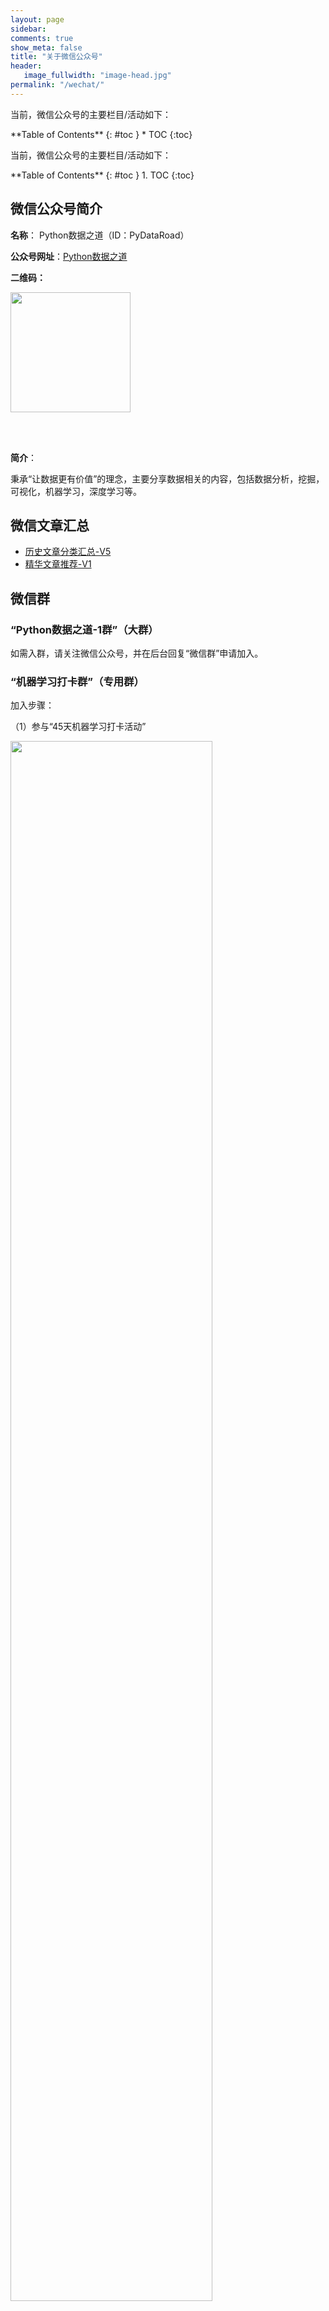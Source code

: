 ```yaml
---
layout: page
sidebar:
comments: true
show_meta: false
title: "关于微信公众号"
header:
   image_fullwidth: "image-head.jpg"
permalink: "/wechat/"
---
```



当前，微信公众号的主要栏目/活动如下：

<div class="panel radius" markdown="1">
**Table of Contents**
{: #toc }
*  TOC
{:toc}
</div>

当前，微信公众号的主要栏目/活动如下：

<div class="panel radius" markdown="1">
**Table of Contents**
{: #toc }
1.  TOC
{:toc}
</div>

## 微信公众号简介
**名称**： Python数据之道（ID：PyDataRoad）

**公众号网址**：[Python数据之道](http://weixin.sogou.com/weixin?type=1&s_from=input&query=%22python%E6%95%B0%E6%8D%AE%E4%B9%8B%E9%81%93%22&ie=utf8&_sug_=n&_sug_type_=&w=01019900&sut=7317&sst0=1508512668787&lkt=2%2C1508512663537%2C1508512667055)

**二维码：**

<img src="/images/qrcode.jpg" width="192">

<br><br>

**简介**：

秉承“让数据更有价值”的理念，主要分享数据相关的内容，包括数据分析，挖掘，可视化，机器学习，深度学习等。



## 微信文章汇总
* [历史文章分类汇总-V5](http://mp.weixin.qq.com/s?__biz=MzI2NjY5NzI0NA==&mid=2247484222&idx=1&sn=ce4832be3005a970e3e5afd50e3529a2&chksm=ea8b6c4dddfce55b529189af410ff29771a6ce09e3345fba2d4bcd6301d9c0886284e5423a36&scene=21#wechat_redirect)
* [精华文章推荐-V1](http://mp.weixin.qq.com/s?__biz=MzI2NjY5NzI0NA==&mid=2247484074&idx=1&sn=cb6174702fe8f495a37df8a74ef30ffe&chksm=ea8b6dd9ddfce4cffc0ea8aa1c3b5c51cf3623b2ae6b43ae7f7e0c5ab8a8db70d5f05f967eaf&scene=21#wechat_redirect)


## 微信群
### “Python数据之道-1群”（大群）
如需入群，请关注微信公众号，并在后台回复“微信群”申请加入。

### “机器学习打卡群”（专用群）

加入步骤：

（1）参与“45天机器学习打卡活动”

<img src="/images/daka45days.jpg" width="80%">

（2）在“45天机器学习实战”打卡活动中点击“打卡主题”，查看微信群加入方式（请按图中所示，并回复相应关键词入群）：

<img src="/images/dakazhuti.png" width="80%">


## 打卡活动

### 打卡活动主题1： [坚持早起100天 ：梦想从清晨开始](http://mp.weixin.qq.com/s?__biz=MzI2NjY5NzI0NA==&mid=2247484109&idx=1&sn=21e8c481c9f6d582d8d407d5676c210d&chksm=ea8b6dbeddfce4a87e7cf51e8b2ff5058b5bdc12d38032901e8f919c0daf9a4b19e45b3e9086&scene=21#wechat_redirect)

<img src="/images/daka100days.jpg" width="80%">


### 打卡活动主题2： [45天机器学习实战](http://mp.weixin.qq.com/s?__biz=MzI2NjY5NzI0NA==&mid=2247484153&idx=1&sn=6dfd58f809768ca136e018263ae0810b&chksm=ea8b6d8addfce49cddc53eb360c5d613321e59c55c3284819c3a2f5f28a014c56951379989e0&scene=21#wechat_redirect)

<img src="/images/daka45days.jpg" width="80%">


## 投稿&合作
如果您希望通过 “Python数据之道” 扩散您的原创文章或译文，请将内容按照以下格式要求发送给我们。


邮箱：liyangbit@gmail.com

标题：向 [ Python数据之道 ] 微信公众号投稿

内容：

1）如果文章已经在网上发布，请直接附上链接。如果希望文章首发到我们这，请以附件的形式发布。

2）请附上作者简介。了解了作者的情况后，方便后续展开更多的合作。


特别提醒：请不要投递任何形式的广告；请不要投递非您本人的原创文章或译文。

## 源代码分享

请关注公众号，在后台回复关键字，获取部分文章源码。

**源码分享：**

- [python求职Top10城市，来看看是否有你所在的城市](http://mp.weixin.qq.com/s?__biz=MzI2NjY5NzI0NA==&mid=2247483767&idx=1&sn=26f1e8c43084f9e4859031d54148fe33&chksm=ea8b6e04ddfce7125d2463732557e1f4f4655271f745c83149adcf2feb0fbdecd9eb2566a110&scene=21#wechat_redirect)
- [福布斯系列之数据清洗（1） | Python数据分析项目实战](http://mp.weixin.qq.com/s?__biz=MzI2NjY5NzI0NA==&mid=2247484067&idx=1&sn=955df45c829b6f9d8092fda5234b5566&chksm=ea8b6dd0ddfce4c66bf1ec45122493f2a719aef4eafdede2ed34ca29d9565534bda7bd4a53ad&scene=21#wechat_redirect)
- [福布斯系列之数据清洗（2） | Python数据分析项目实战](http://mp.weixin.qq.com/s?__biz=MzI2NjY5NzI0NA==&mid=2247484080&idx=1&sn=6a61e4e57236a2ee96c494473cf87e36&chksm=ea8b6dc3ddfce4d5654421e7a501bf65dc131dcce33c4a7336d9e4928770725e79ef9e764954&scene=21#wechat_redirect)
- [福布斯系列之数据清洗（3） | Python数据分析项目实战](http://mp.weixin.qq.com/s?__biz=MzI2NjY5NzI0NA==&mid=2247484104&idx=1&sn=0fcc6923f50f95f8d16be50bd933f87c&chksm=ea8b6dbbddfce4ad91b394818e20a8ae9a92ed8b0c8b9d14da84cc0b76f228aa7415adde8209&scene=21#wechat_redirect)
- [Pandas数据处理实战：福布斯全球上市企业排行榜数据整理](http://mp.weixin.qq.com/s?__biz=MzI2NjY5NzI0NA==&mid=2247483960&idx=1&sn=4f3bc2b8f7dcbe7883c1493440c6daa4&chksm=ea8b6d4bddfce45d2c0d2de3561a7728b3b39b5914c2752ac9d255bbef95c4b995dd45892c97&scene=21#wechat_redirect)
- [福布斯系列之数据清洗（5） | Python数据分析项目实战](http://mp.weixin.qq.com/s?__biz=MzI2NjY5NzI0NA==&mid=2247484170&idx=1&sn=9865ff152cb7d990cd8fbb1dff6cbc88&chksm=ea8b6c79ddfce56f10e5b60b653c3693f3a806df7112bafe709b62e18db76504792818ae3f09&scene=21#wechat_redirect)
- [数据集资源分享！！！](http://mp.weixin.qq.com/s?__biz=MzI2NjY5NzI0NA==&mid=2247483972&idx=1&sn=6f59757fba7fd64df759f1cc4d63691d&chksm=ea8b6d37ddfce4215417691c6cd299b1bf4dcc8f2e3c22a6b608ff3f462655307d3a378007dd&scene=21#wechat_redirect)
- [Python：一篇文章掌握Numpy的基本用法](http://mp.weixin.qq.com/s?__biz=MzI2NjY5NzI0NA==&mid=2247483867&idx=1&sn=6cafddd7868d4bfd6d2fbc2426cdae9a&chksm=ea8b6ea8ddfce7be7fe108fcc18ad945742f64657007a85805fe8b9ffcb660ae5ab3e3b2f147&scene=21#wechat_redirect)
- [Python：Pandas的DataFrame如何按指定list排序](http://mp.weixin.qq.com/s?__biz=MzI2NjY5NzI0NA==&mid=2247483844&idx=1&sn=f28c73669806a0a21b04bfbbe9eda8a6&chksm=ea8b6eb7ddfce7a155a2528e518891c4b88e80887e681c962d6bd7ce67a3172e8b85aa7585d2&scene=21#wechat_redirect)
- [Pycon 2017： Python可视化库大全](http://mp.weixin.qq.com/s?__biz=MzI2NjY5NzI0NA==&mid=2247483838&idx=1&sn=975a7aeb05bde37aca473fd8f6c457b1&chksm=ea8b6ecdddfce7dbc2fb6c66e23f57366f1b0ae7fbf749e5c40be3f7142709b6f15d76cd74e6&scene=21#wechat_redirect)
- [50年高考作文题，记录时代变迁](http://mp.weixin.qq.com/s?__biz=MzI2NjY5NzI0NA==&mid=2247483805&idx=1&sn=a368eb3528b2c2bd3f7ebceaec467d42&chksm=ea8b6eeeddfce7f832280c26b6cb08dc2daef0059a024276b7807b8e3d8e24af5cf0f72269b4&scene=21#wechat_redirect)
- 关键字：**PyDataRoad**


## 公众号推荐
点击公众号菜单栏：“资源推荐”-“优质公号推荐”

拟推荐的公众号涉及领域包括：大数据、编程、人工智能、互联网、低碳环保、金融、创投及创业等相关的公众号。

若您有优秀的公众号想互相推荐，请在本公众号后台留言或者发送邮件（liyangbit@gmail.com）给我。


## 赞助支持

| <center>遇见，是缘</center> | <center>欢迎关注</center> |
| ---------------------------------------- | ---------------------------------------- |
| <img src="/images/wechat-pay.png" width="300"/> | <img src="/images/foot.jpg" width="300"/> |
